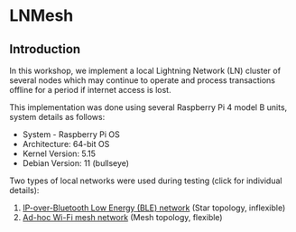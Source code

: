 # LNMesh

## Introduction
In this workshop, we implement a local Lightning Network (LN) cluster of several nodes which may continue to operate and process transactions offline for a period if internet access is lost. 

This implementation was done using several Raspberry Pi 4 model B units, system details as follows:
- System - Raspberry Pi OS
- Architecture: 64-bit OS
- Kernel Version: 5.15
- Debian Version: 11 (bullseye)

Two types of local networks were used during testing (click for individual details):
1. [IP-over-Bluetooth Low Energy (BLE) network](BLE_star)        (Star topology, inflexible)
2. [Ad-hoc Wi-Fi mesh network](WIFI_mesh)                         (Mesh topology, flexible)



